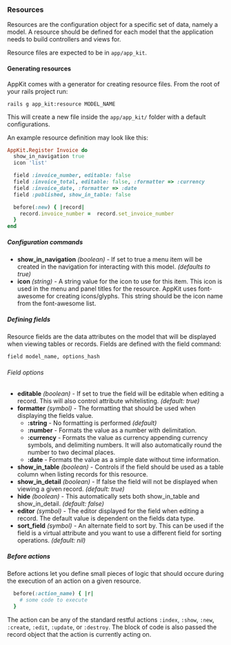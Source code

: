 <a id="resources" name="resources"></a>
### Resources

Resources are the configuration object for a specific set of data, namely a
model. A resource should be defined for each model that the application needs to
build controllers and views for.

Resource files are expected to be in `app/app_kit`.

<a id="generating-resources" name="generating-resources"></a>
#### Generating resources

AppKit comes with a generator for creating resource files. From the root of your
rails project run:

    rails g app_kit:resource MODEL_NAME

This will create a new file inside the `app/app_kit/` folder with a default
configurations.

An example resource definition may look like this:

```ruby
AppKit.Register Invoice do
  show_in_navigation true
  icon 'list'

  field :invoice_number, editable: false
  field :invoice_total, editable: false, :formatter => :currency
  field :invoice_date, :formatter => :date
  field :published, show_in_table: false

  before(:new) { |record|
    record.invoice_number =  record.set_invoice_number
  }
end
```
<a id="resource-configuration" name="resource-configuration"></a>
##### Configuration commands
-   __show\_in\_navigation__ _(boolean)_ - If set to true a menu item will be
    created in the navigation for interacting with this model. _(defaults to
    true)_
-   __icon__ _(string)_ - A string value for the icon to use for this item. This
    icon is used in the menu and panel titles for the resource. AppKit uses
    font-awesome for creating icons/glyphs. This string should be the icon name
    from the font-awesome list.

<a id="field" name="fields"></a>
##### Defining fields

Resource fields are the data attributes on the model that will be displayed when
viewing tables or records. Fields are defined with the field command:

```ruby
field model_name, options_hash
```

<a id="field-options" name="field-options"></a>
###### Field options
-   __editable__ _(boolean)_ - If set to true the field will be editable when
    editing a record. This will also control attribute whitelisting. _(default:
    true)_
-   __formatter__ _(symbol)_ - The formatting that should be used when
    displaying the fields value.
    -   __:string__ - No formatting is performed _(default)_
    -   __:number__ - Formats the value as a number with delimitation.
    -   __:currency__ - Formats the value as currency appending currency symbols,
        and delimiting numbers. It will also automatically round the number to
        two decimal places.
    -   __:date__ - Formats the value as a simple date without time information.
-   __show\_in\_table__ _(boolean)_ - Controls if the field should be used as a
    table column when listing records for this resource.
-   __show\_in\_detail__ _(boolean)_ - If false the field will not be displayed
    when viewing a given record. _(default: true)_
-   __hide__ _(boolean)_ -  This automatically sets both show\_in\_table and
    show\_in\_detail. _(default: false)_
-   __editor__ _(symbol)_ - The editor displayed for the field when editing a
    record. The default value is dependent on the fields data type.
-   __sort\_field__ _(symbol)_ - An alternate field to sort by. This can be used
    if the field is a virtual attribute and you want to use a different field
    for sorting operations. _(default: nil)_

<a id="before-actions" name="before-actions"></a>
##### Before actions

Before actions let you define small pieces of logic that should occure during
the execution of an action on a given resource.

```ruby
  before(:action_name) { |r|
    # some code to execute
  }
```
The action can be any of the standard restful actions `:index`, `:show`, `:new`,
`:create`, `:edit`, `:update`, or `:destroy`. The block of code is also passed
the record object that the action is currently acting on.
